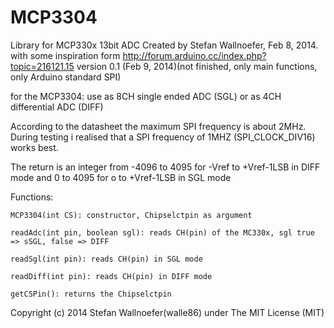 MCP3304
=======

Library for MCP330x 13bit ADC
Created by Stefan Wallnoefer, Feb 8, 2014.
with some inspiration form http://forum.arduino.cc/index.php?topic=216121.15
version 0.1 (Feb 9, 2014)(not finished, only main functions, only Arduino standard SPI)
	
for the MCP3304:
	use as 8CH single ended ADC (SGL)
	or as 4CH differential ADC (DIFF)
		
According to the datasheet the maximum SPI frequency is about 2MHz. During testing
i realised that a SPI frequency of 1MHZ (SPI_CLOCK_DIV16) works best.
	
The return is an integer from -4096 to 4095 for -Vref to +Vref-1LSB in DIFF mode
and 0 to 4095 for o to +Vref-1LSB in SGL mode


Functions:

	MCP3304(int CS): constructor, Chipselctpin as argument
		
	readAdc(int pin, boolean sgl): reads CH(pin) of the MC330x, sgl true => sSGL, false => DIFF
		
	readSgl(int pin): reads CH(pin) in SGL mode
		
	readDiff(int pin): reads CH(pin) in DIFF mode
		
	getCSPin(): returns the Chipselctpin
	
	
	
Copyright (c) 2014 Stefan Wallnoefer(walle86) under The MIT License (MIT)
